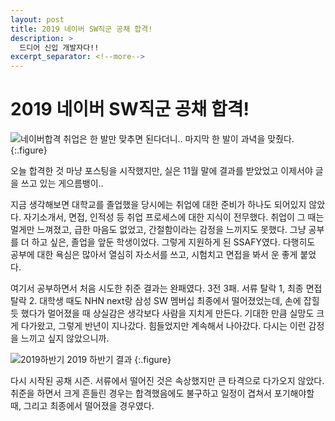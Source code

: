 ```yaml
---
layout: post
title: 2019 네이버 SW직군 공채 합격!
description: >
  드디어 신입 개발자다!!
excerpt_separator: <!--more-->
---
```


<!--more-->

# 2019 네이버 SW직군 공채 합격!

![네이버합격](https://user-images.githubusercontent.com/27988544/70629413-4c93f780-1c6d-11ea-8266-477f74695731.PNG)
취업은 한 발만 맞추면 된다더니.. 마지막 한 발이 과녁을 맞췄다.
{:.figure}

오늘 합격한 것 마냥 포스팅을 시작했지만, 실은 11월 말에 결과를 받았었고 이제서야 글을 쓰고 있는 게으름뱅이..

지금 생각해보면 대학교를 졸업했을 당시에는 취업에 대한 준비가 하나도 되어있지 않았다. 자기소개서, 면접, 인적성 등 취업 프로세스에 대한 지식이 전무했다. 취업이 그 때는 멀게만 느껴졌고, 급한 마음도 없었고, 간절함이라는 감정을 느끼지도 못했다. 그냥 공부를 더 하고 싶은, 졸업을 앞둔 학생이었다. 그렇게 지원하게 된 SSAFY였다. 다행히도 공부에 대한 욕심은 많아서 열심히 자소서를 쓰고, 시험치고 면접을 봐서 운 좋게 붙었다.

여기서 공부하면서 처음 시도한 취준 결과는 완패였다. 3전 3패. 서류 탈락 1, 최종 면접 탈락 2. 대학생 때도 NHN next랑 삼성 SW 멤버십 최종에서 떨어졌었는데, 손에 잡힐 듯 했다가 멀어졌을 때 상실감은 생각보다 사람을 지치게 만든다. 기대한 만큼 실망도 크게 다가왔고, 그렇게 반년이 지나갔다. 힘들었지만 계속해서 나아갔다. 다시는 이런 감정을 느끼고 싶지 않았으니까.

![2019하반기](https://user-images.githubusercontent.com/27988544/70639066-43128b80-1c7d-11ea-9c3f-140684666013.PNG)
2019 하반기 결과
{:.figure}

다시 시작된 공채 시즌. 서류에서 떨어진 것은 속상했지만 큰 타격으로 다가오지 않았다. 취준을 하면서 크게 흔들린 경우는 합격했음에도 불구하고 일정이 겹쳐서 포기해야할 때, 그리고 최종에서 떨어졌을 경우였다. 
